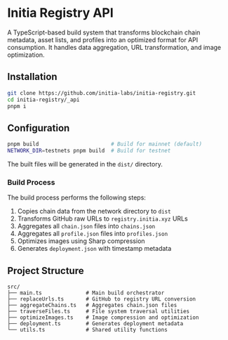 # Initia Registry API

A TypeScript-based build system that transforms blockchain chain metadata, asset lists, and profiles into an optimized format for API consumption. It handles data aggregation, URL transformation, and image optimization.

## Installation

```bash
git clone https://github.com/initia-labs/initia-registry.git
cd initia-registry/_api
pnpm i
```

## Configuration

```bash
pnpm build                       # Build for mainnet (default)
NETWORK_DIR=testnets pnpm build  # Build for testnet
```

The built files will be generated in the `dist/` directory.

### Build Process

The build process performs the following steps:

1. Copies chain data from the network directory to `dist`
2. Transforms GitHub raw URLs to `registry.initia.xyz` URLs
3. Aggregates all `chain.json` files into `chains.json`
4. Aggregates all `profile.json` files into `profiles.json`
5. Optimizes images using Sharp compression
6. Generates `deployment.json` with timestamp metadata

## Project Structure

```
src/
├── main.ts              # Main build orchestrator
├── replaceUrls.ts       # GitHub to registry URL conversion
├── aggregateChains.ts   # Aggregates chain.json files
├── traverseFiles.ts     # File system traversal utilities
├── optimizeImages.ts    # Image compression and optimization
├── deployment.ts        # Generates deployment metadata
└── utils.ts             # Shared utility functions
```
